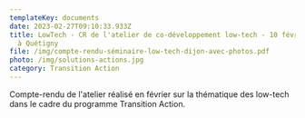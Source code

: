 ```yaml
---
templateKey: documents
date: 2023-02-27T09:10:33.933Z
title: LowTech - CR de l'atelier de co-développement low-tech - 10 février 2023
  à Quétigny
file: /img/compte-rendu-séminaire-low-tech-dijon-avec-photos.pdf
photo: /img/solutions-actions.jpg
category: Transition Action
---
```

Compte-rendu de l'atelier réalisé en février sur la thématique des low-tech dans le cadre du programme Transition Action.